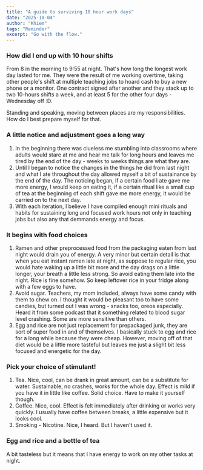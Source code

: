```yaml
---
title: "A guide to surviving 10 hour work days"
date: "2025-10-04"
author: "Khiem"
tags: "Reminder"
excerpt: "Go with the flow."
---
```

### How did I end up with 10 hour shifts

From 8 in the morning to 9:55 at night. That's how long the longest work day lasted for me. They were the result of me working overtime, taking other people's shift at multiple teaching jobs to hoard cash to buy a new phone or a monitor. One contract signed after another and they stack up to two 10-hours shifts a week, and at least 5 for the other four days - Wednesday off :D.

Standing and speaking, moving between places are my responsibilities. How do I best prepare myself for that.

### A little notice and adjustment goes a long way

1. In the beginning there was clueless me stumbling into classrooms where adults would stare at me and hear me talk for long hours and leaves me tired by the end of the day - weeks to weeks things are what they are.
2. Until I began to notice the changes in the things he did from last night and what I ate throughout the day allowed myself a bit of sustainance by the end of the day. The noticing began, if a certain food I ate gave me more energy, I would keep on eating it, if a certain ritual like a small cup of tea at the beginning of each shift gave me more energy, it would be carried on to the next day.
3. With each iteration, I believe I have compiled enough mini rituals and habits for sustaining long and focused work hours not only in teaching jobs but also any that demmands energy and focus.

### It begins with food choices

1. Ramen and other preprocessed food from the packaging eaten from last night would drain you of energy. A very minor but certain detail is that when you eat instant ramen late at night, as suppose to regular rice, you would hate waking up a little bit more and the day drags on a little longer, your breath a little less strong. So avoid eating them late into the night. Rice is fine somehow. So keep leftover rice in your fridge along with a few eggs to have.
2. Avoid sugar. Teachers, my mom included, always have some candy with them to chew on. I thought it would be pleasant too to have some candies, but turned out I was wrong - snacks too, oreos especially. Heard it from some podcast that it something related to blood sugar level crashing. Some are more sensitive than others.
2. Egg and rice are not just replacement for prepackaged junk, they are sort of super food in and of themselves. I basically stuck to egg and rice for a long while because they were cheap. However, moving off of that diet would be a little more tasteful but leaves me just a slight bit less focused and energetic for the day.

### Pick your choice of stimulant!

1. Tea. Nice, cool, can be drank in great amount, can be a substitute for water. Sustainable, no crashes, works for the whole day. Effect is mild if you have it in little like coffee. Solid choice. Have to make it yourself though.
2. Coffee. Nice, cool. Effect is felt immediately after drinking or works very quickly. I usually have coffee between breaks, a little expensive but it looks cool.
3. Smoking - Nicotine. Nice, I heard. But I haven't used it.

### Egg and rice and a bottle of tea

A bit tasteless but it means that I have energy to work on my other tasks at night.